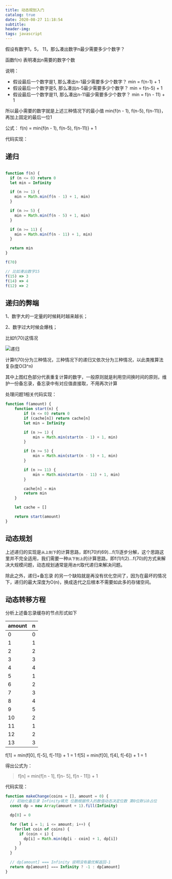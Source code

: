 ```yaml
---
title: 动态规划入门
catalog: true
date: 2020-08-27 11:18:54
subtitle:
header-img:
tags: javascript
---
```


假设有数字1，5， 11，那么凑出数字n最少需要多少个数字？

函数f(n) 表明凑出n需要的数字个数

说明：

- 假设最后一个数字是1, 那么凑出n-1最少需要多少个数字？  min = f(n-1) + 1
- 假设最后一个数字是5, 那么凑出n-5最少需要多少个数字？  min = f(n-5) + 1
- 假设最后一个数字是11, 那么凑出n-11最少需要多少个数字？ min = f(n - 11) + 1

所以最小需要的数字就是上述三种情况下的最小值 min{f(n - 1), f(n-5), f(n-11)}，再加上固定的最后一位1

公式：
f(n) = min{f(n - 1), f(n-5), f(n-11)} + 1

代码实现：

## 递归

```javascript

function f(n) {
  if (n <= 0) return 0
  let min = Infinity

  if (n >= 1) {
    min = Math.min(f(n - 1) + 1, min)
  }

  if (n >= 5) {
    min = Math.min(f(n - 5) + 1, min)
  }

  if (n >= 11) {
    min = Math.min(f(n - 11) + 1, min)
  }

  return min
}

f(70)

// 比如凑出数字15
f(15) => 3
f(14) => 4
f(12) => 2

```

## 递归的弊端

1、数字大的一定量的时候耗时越来越长；

2、数字过大时候会爆栈；

比如f(70)这情况

![递归](https://user-gold-cdn.xitu.io/2020/4/3/1713e9f158144d68?imageView2/0/w/1280/h/960/format/webp/ignore-error/1)

计算f(70)分为三种情况，三种情况下的递归又依次分为三种情况，以此类推算法复杂度O(3^n)

其中上图红色部分代表重复计算的数字，一般原则就是利用空间换时间的原则，维护一份备忘录，备忘录中有对应值直接取，不用再次计算

处理问题1相关代码实现：

```javascript
function f(amount) {
    function start(n) {
        if (n <= 0) return 0
        if (cache[n]) return cache[n]
        let min = Infinity

        if (n >= 1) {
            min = Math.min(start(n - 1) + 1, min)
        }

        if (n >= 5) {
            min = Math.min(start(n - 5) + 1, min)
        }

        if (n >= 11) {
            min = Math.min(start(n - 11) + 1, min)
        }

        cache[n] = min
        return min
    }

    let cache = []

    return start(amount)
}
```

## 动态规划

上述递归的实现是`从上到下`的计算思路，即f(70)f(69)...f(1)逐步分解，这个思路这里并不完全适用，我们需要一种`从下到上`的计算思路，即f(1)f(2)...f(70)的方式来解决大规模问题，动态规划通常是用`迭代`取代递归来解决问题。

除此之外，递归+备忘录 的另一个缺陷就是再没有优化空间了，因为在最坏的情况下，递归的最大深度为O(n)，换成迭代之后根本不需要如此多的存储空间。

## 动态转移方程

分析上述备忘录缓存的节点形式如下

amount | n
-- | --|
0  | 0
1 | 1
2 |  2
3 |  3
4 |  4
5 |  1
6 |    2
7 |  3
8 |  4
9 |  5
10 |  2
11 |  1
12 |  2
13 |  3

f[1] = min(f[0], f[-5], f[-11]) + 1 = 1
f[5] = min(f[0], f[4], f[-6]) + 1 = 1

得出公式为：

> f[n] = min(f[n - 1], f[n- 5], f[n - 11]) + 1

代码实现：

```javascript
function makeChange(coins = [], amount = 0) {
  // 初始化备忘录 Infinity填充 位数根据传入的数值动态决定位数 第0位默认0占位
  const dp = new Array(amount + 1).fill(Infinity)

  dp[0] = 0

  for (let i = 1; i <= amount; i++) {
    for(let coin of coins) {
      if (coin < i) {
        dp[i] = Math.min(dp[i - coin] + 1, dp[i])
      }
    }
  }

  // dp[amount] === Infinity 说明没有最优解返回-1
  return dp[amount] === Infinity ? -1 : dp[amount]
}
```

